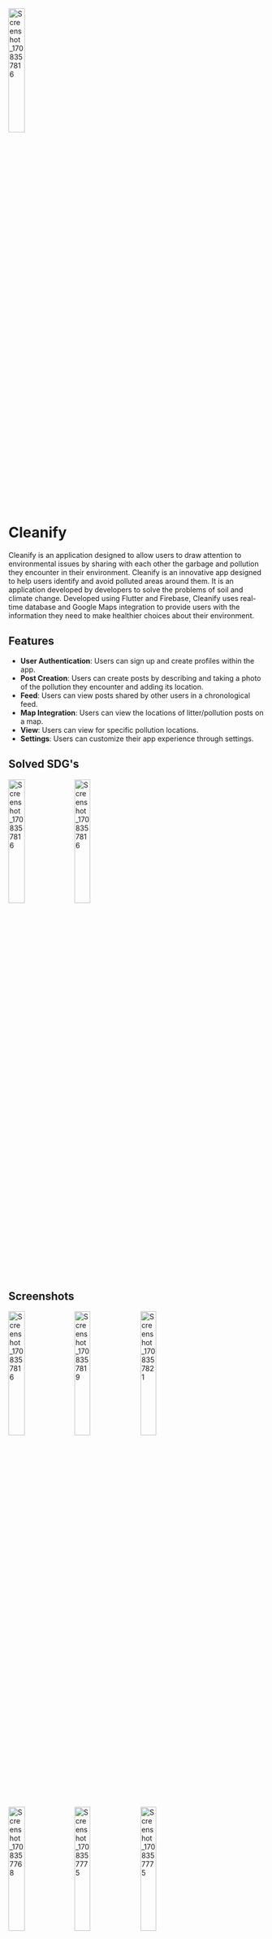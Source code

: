 
<img src="https://github.com/axeonthe4th/cleanify/assets/108281186/f372bc4d-de84-4a0f-b98a-0f3d85e06b5d" alt="Screenshot_1708357816" width="25%">

# Cleanify

Cleanify is an application designed to allow users to draw attention to environmental issues by sharing with each other the garbage and pollution they encounter in their environment. Cleanify is an innovative app designed to help users identify and avoid polluted areas around them. It is an application developed by developers to solve the problems of soil and climate change. 
Developed using Flutter and Firebase, Cleanify uses real-time database and Google Maps integration to provide users with the information they need to make healthier choices about their environment.

## Features

- **User Authentication**: Users can sign up and create profiles within the app.
- **Post Creation**: Users can create posts by describing and taking a photo of the pollution they encounter and adding its location.
- **Feed**: Users can view posts shared by other users in a chronological feed.
- **Map Integration**: Users can view the locations of litter/pollution posts on a map.
- **View**: Users can view for specific pollution locations.
- **Settings**: Users can customize their app experience through settings.

## Solved SDG's

<img src="https://github.com/axeonthe4th/cleanify/assets/108281186/14c558fb-5c96-454d-808b-747982c94b56" alt="Screenshot_1708357816" width="25%">
<img src="https://github.com/axeonthe4th/cleanify/assets/108281186/df719a7d-0ae4-4fca-a9b8-b8cf7e28f7d5" alt="Screenshot_1708357816" width="25%">

## Screenshots

<img src="https://github.com/axeonthe4th/cleanify/assets/108281186/eab72c08-7865-40fa-bf48-29cac7c97f9e" alt="Screenshot_1708357816" width="25%">
<img src="https://github.com/axeonthe4th/cleanify/assets/108281186/f5eb5667-94ee-46d0-9a4a-e992eee01bf4" alt="Screenshot_1708357819" width="25%">
<img src="https://github.com/axeonthe4th/cleanify/assets/108281186/d846c238-4bd0-4442-88c1-af6ed4922bba" alt="Screenshot_1708357821" width="25%">
<img src="https://github.com/axeonthe4th/cleanify/assets/108281186/4a249010-7688-4d46-a901-bcf4b8525314" alt="Screenshot_1708357768" width="25%">
<img src="https://github.com/axeonthe4th/cleanify/assets/108281186/01a2d093-e692-4c90-bd04-b544cb407788" alt="Screenshot_1708357775" width="25%">
<img src="https://github.com/axeonthe4th/cleanify/assets/108281186/27d2a866-bc26-4fc8-891f-6e152e4d6b03" alt="Screenshot_1708357775" width="25%">
<img src="https://github.com/axeonthe4th/cleanify/assets/108281186/4d6fe0c5-bc37-485b-ba7b-791f9eb9a202" alt="Screenshot_1708357811" width="25%">
<img src="https://github.com/axeonthe4th/cleanify/assets/108281186/1c392efd-c53e-4331-9e82-a4235622e536" alt="Screenshot_1708357782" width="25%">
<img src="https://github.com/axeonthe4th/cleanify/assets/108281186/0f6e2559-e98d-407a-b107-a28044ccbb3b" alt="Screenshot_1708357782" width="25%">


## Installation

You can download the apk file for your mobile version [here.](https://drive.google.com/file/d/1Cs3N_cCFnfAVB9pOn3bSSOjGhnO4YNqW/view?usp=drive_link)

## Technologies
<img src="https://github.com/axeonthe4th/cleanify/assets/108281186/14be2fca-bf70-46d3-bb26-d07149d6ffa5" alt="Screenshot_1708357782" width="25%" height="5%">
<img src="https://github.com/axeonthe4th/cleanify/assets/108281186/d4474caf-f98a-453f-8926-d21e6f582b61" alt="Screenshot_1708357782" width="25%" height="4%">
<img src="https://github.com/axeonthe4th/cleanify/assets/108281186/a15b3c80-ec22-4fe2-b4c4-bf0fff8174f8" alt="Screenshot_1708357782" width="10%" height="8%">


## Contributors

- Ahmet Buğra Özer: [GitHub](https://github.com/axeonthe4th), [LinkedIn](https://www.linkedin.com/in/ahmetbugraozer/)
- Berkay Şimşek: [GitHub](https://github.com/BerkaySimsek1), [LinkedIn](https://www.linkedin.com/in/berkay-simsek)
- Deniz Karaca: [GitHub](https://github.com/denizscodes), [LinkedIn](https://www.linkedin.com/in/deniz-karaca-a36893219/)
- İsmail Tekin: [GitHub](https://github.com/logenla),[Linkedln](https://www.linkedin.com/in/ismail-tekin-ab7285247/)

